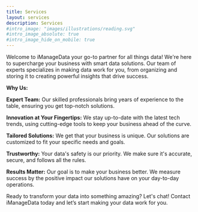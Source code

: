 ```yaml
---
title: Services
layout: services
description: Services
#intro_image: "images/illustrations/reading.svg"
#intro_image_absolute: true
#intro_image_hide_on_mobile: true
---
```


Welcome to iManageData your go-to partner for all things data! We're here to supercharge your business with smart data solutions. Our team of experts specializes in making data work for you, from organizing and storing it to creating powerful insights that drive success.

**Why Us:**

**Expert Team:** Our skilled professionals bring years of experience to the table, ensuring you get top-notch solutions.

**Innovation at Your Fingertips:** We stay up-to-date with the latest tech trends, using cutting-edge tools to keep your business ahead of the curve.

**Tailored Solutions:** We get that your business is unique. Our solutions are customized to fit your specific needs and goals.

**Trustworthy:** Your data's safety is our priority. We make sure it's accurate, secure, and follows all the rules.

**Results Matter:** Our goal is to make your business better. We measure success by the positive impact our solutions have on your day-to-day operations.

Ready to transform your data into something amazing? Let's chat! Contact iManageData today and let’s start making your data work for you.


